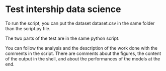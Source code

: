 # Test intership data science 

To run the script, you can put the dataset dataset.csv in the same folder than the script.py file.

The two parts of the test are in the same python script. 

You can follow the analysis and the description of the work done with the comments in the script. There are comments about the figures, the content of the output in the shell, and about the performances of the models at the end. 

